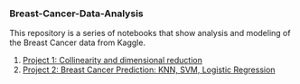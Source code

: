 ### Breast-Cancer-Data-Analysis
This repository is a series of notebooks that show analysis and modeling of the Breast Cancer data from Kaggle.
1. [Project 1: Collinearity and dimensional reduction](https://github.com/saramille/Breast-cancer-Data-analysis/blob/master/breast%20cancer%20data%20analysis%20colinearity%20and%20dimensional%20reduction.ipynb)
2. [Project 2: Breast Cancer Prediction: KNN, SVM, Logistic Regression](https://github.com/saramille/Breast-cancer-Data-analysis/blob/master/breast_cancer-classification%20modeling.ipynb)

